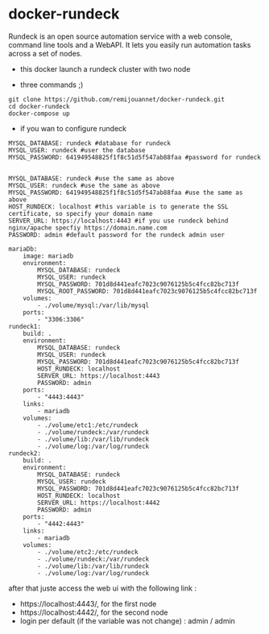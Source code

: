 # docker-rundeck

Rundeck is an open source automation service with a web console, command line tools and a WebAPI. It lets you easily run automation tasks across a set of nodes.

* this docker launch a rundeck cluster with two node

* three commands ;)

```
git clone https://github.com/remijouannet/docker-rundeck.git
cd docker-rundeck
docker-compose up
```


* if you wan to configure rundeck

```
MYSQL_DATABASE: rundeck #database for rundeck
MYSQL_USER: rundeck #user the database
MYSQL_PASSWORD: 641949548825f1f8c51d5f547ab88faa #password for rundeck


MYSQL_DATABASE: rundeck #use the same as above
MYSQL_USER: rundeck #use the same as above
MYSQL_PASSWORD: 641949548825f1f8c51d5f547ab88faa #use the same as above
HOST_RUNDECK: localhost #this variable is to generate the SSL certificate, so specify your domain name
SERVER_URL: https://localhost:4443 #if you use rundeck behind nginx/apache specfiy https://domain.name.com
PASSWORD: admin #default password for the rundeck admin user
```


```
mariaDb:
    image: mariadb
    environment:
        MYSQL_DATABASE: rundeck
        MYSQL_USER: rundeck
        MYSQL_PASSWORD: 701d8d441eafc7023c9076125b5c4fcc82bc713f
        MYSQL_ROOT_PASSWORD: 701d8d441eafc7023c9076125b5c4fcc82bc713f 
    volumes:
        - ./volume/mysql:/var/lib/mysql
    ports:
        - "3306:3306"
rundeck1:
    build: .
    environment:
        MYSQL_DATABASE: rundeck
        MYSQL_USER: rundeck
        MYSQL_PASSWORD: 701d8d441eafc7023c9076125b5c4fcc82bc713f
        HOST_RUNDECK: localhost
        SERVER_URL: https://localhost:4443
        PASSWORD: admin
    ports:
        - "4443:4443"
    links:
        - mariadb
    volumes:
        - ./volume/etc1:/etc/rundeck
        - ./volume/rundeck:/var/rundeck
        - ./volume/lib:/var/lib/rundeck
        - ./volume/log:/var/log/rundeck
rundeck2:
    build: .
    environment:
        MYSQL_DATABASE: rundeck
        MYSQL_USER: rundeck
        MYSQL_PASSWORD: 701d8d441eafc7023c9076125b5c4fcc82bc713f
        HOST_RUNDECK: localhost
        SERVER_URL: https://localhost:4442
        PASSWORD: admin
    ports:
        - "4442:4443"
    links:
        - mariadb
    volumes:
        - ./volume/etc2:/etc/rundeck
        - ./volume/rundeck:/var/rundeck
        - ./volume/lib:/var/lib/rundeck
        - ./volume/log:/var/log/rundeck

```



after that juste access the web ui with the following link :
* https://localhost:4443/, for the first node
* https://localhost:4442/, for the second node
* login per default (if the variable was not change) : admin / admin
